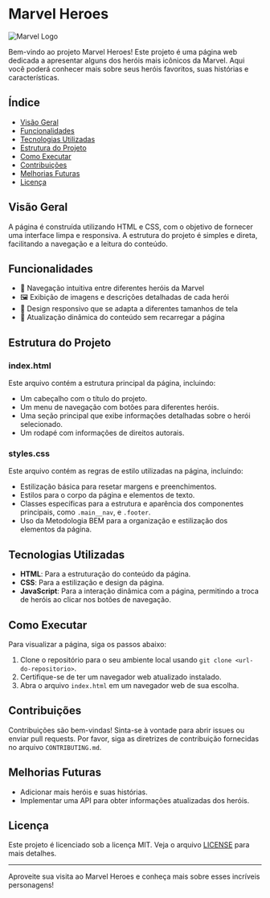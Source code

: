 # Marvel Heroes

![Marvel Logo](https://github.com/antonio4all/Marvel-Heroes/blob/main/img/MARVEL.png)

Bem-vindo ao projeto Marvel Heroes! Este projeto é uma página web dedicada a apresentar alguns dos heróis mais icônicos da Marvel. Aqui você poderá conhecer mais sobre seus heróis favoritos, suas histórias e características.

## Índice

- [Visão Geral](#visão-geral)
- [Funcionalidades](#funcionalidades)
- [Tecnologias Utilizadas](#tecnologias-utilizadas)
- [Estrutura do Projeto](#estrutura-do-projeto)
- [Como Executar](#como-executar)
- [Contribuições](#contribuições)
- [Melhorias Futuras](#melhorias-futuras)
- [Licença](#licença)

## Visão Geral

A página é construída utilizando HTML e CSS, com o objetivo de fornecer uma interface limpa e responsiva. A estrutura do projeto é simples e direta, facilitando a navegação e a leitura do conteúdo.

## Funcionalidades

- 🦸 Navegação intuitiva entre diferentes heróis da Marvel
- 🖼️ Exibição de imagens e descrições detalhadas de cada herói
- 📱 Design responsivo que se adapta a diferentes tamanhos de tela
- 🔄 Atualização dinâmica do conteúdo sem recarregar a página

## Estrutura do Projeto

### index.html

Este arquivo contém a estrutura principal da página, incluindo:

- Um cabeçalho com o título do projeto.
- Um menu de navegação com botões para diferentes heróis.
- Uma seção principal que exibe informações detalhadas sobre o herói selecionado.
- Um rodapé com informações de direitos autorais.

### styles.css

Este arquivo contém as regras de estilo utilizadas na página, incluindo:

- Estilização básica para resetar margens e preenchimentos.
- Estilos para o corpo da página e elementos de texto.
- Classes específicas para a estrutura e aparência dos componentes principais, como `.main__nav`, e `.footer`.
- Uso da Metodologia BEM para a organização e estilização dos elementos da página.

## Tecnologias Utilizadas

- **HTML**: Para a estruturação do conteúdo da página.
- **CSS**: Para a estilização e design da página.
- **JavaScript**: Para a interação dinâmica com a página, permitindo a troca de heróis ao clicar nos botões de navegação.

## Como Executar

Para visualizar a página, siga os passos abaixo:

1. Clone o repositório para o seu ambiente local usando `git clone <url-do-repositorio>`.
2. Certifique-se de ter um navegador web atualizado instalado.
3. Abra o arquivo `index.html` em um navegador web de sua escolha.

## Contribuições

Contribuições são bem-vindas! Sinta-se à vontade para abrir issues ou enviar pull requests. Por favor, siga as diretrizes de contribuição fornecidas no arquivo `CONTRIBUTING.md`.

## Melhorias Futuras

- Adicionar mais heróis e suas histórias.
- Implementar uma API para obter informações atualizadas dos heróis.

## Licença

Este projeto é licenciado sob a licença MIT. Veja o arquivo [LICENSE](LICENSE) para mais detalhes.

---

Aproveite sua visita ao Marvel Heroes e conheça mais sobre esses incríveis personagens!
